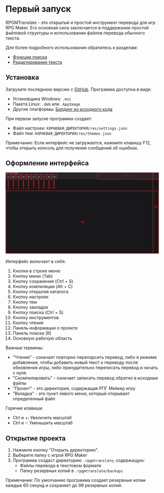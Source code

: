 # Первый запуск

RPGMTranslate - это открытый и простой инструмент перевода для игр RPG Maker. Его основная сила заключается в поддержании простой файловой структуры и использовании файлов перевода обычного текста.

Для более подробного использования обратитесь к разделам:

- [Функции поиска](search.md)
- [Редактирование текста](text-editing.md)

## Установка

Загрузите последнюю версию с [GitHub](https://github.com/savannstm/rpgmtranslate/releases/latest). Программа доступна в виде:

- Установщика Windows: `.msi`
- Пакета Linux: `.deb` или `.AppImage`
- Другие платформы: [Билдинг из исходного кода](build.md)

При первом запуске программа создает:

- Файл настроек: `КОРНЕВАЯ_ДИРЕКТОРИЯ/res/settings.json`
- Файл тем: `КОРНЕВАЯ_ДИРЕКТОРИЯ/res/themes.json`

Примечание: Если интерфейс не загружается, нажмите клавишу F12, чтобы открыть консоль для получения сообщений об ошибках.

## Оформление интерфейса

![Оформление интерфейса](../assets/layout.png)

Интерфейс включает в себя:

1. Кнопки в строке меню
2. Кнопку меню (Tab)
3. Кнопку сохранения (Ctrl + S)
4. Кнопку компиляции (Alt + C)
5. Кнопку открытия каталога
6. Кнопку настроек
7. Кнопку тем
8. Кнопку закладок
9. Кнопку поиска (Ctrl + S)
10. Кнопку инструментов
11. Кнопку чтения
12. Панель информации о проекте
13. Панель поиска (R)
14. Основную рабочую область

Важные термины:

- "Чтение" - означает повторно перепарсить перевод, либо в режиме добавления, чтобы добавить новый текст к переводу после обновления игры, либо принудительно переписать перевод и начать с нуля.
- "Скомпилировать" - означает записать перевод обратно в исходные файлы
- "Проект" - это директория, содержащая РПГ Мейкер игру
- "Вкладка" - это пункт левого меню, который открывает определенный файл

Горячие клавиши:

- Ctrl и +: Увеличить масштаб
- Ctrl и -: Уменьшить масштаб

## Открытие проекта

1. Нажмите кнопку "Открыть директорию".
2. Выберите папку с игрой RPG Maker
3. Программа создаст директорию `.rpgmtranslate`, содержащую:
    - Файлы перевода в текстовом формате
    - Папку резервных копий в `.rpgmtranslate/backups`

Примечание: По умолчанию программа создает резервные копии каждые 60 секунд и сохраняет до 99 резервных копий.
